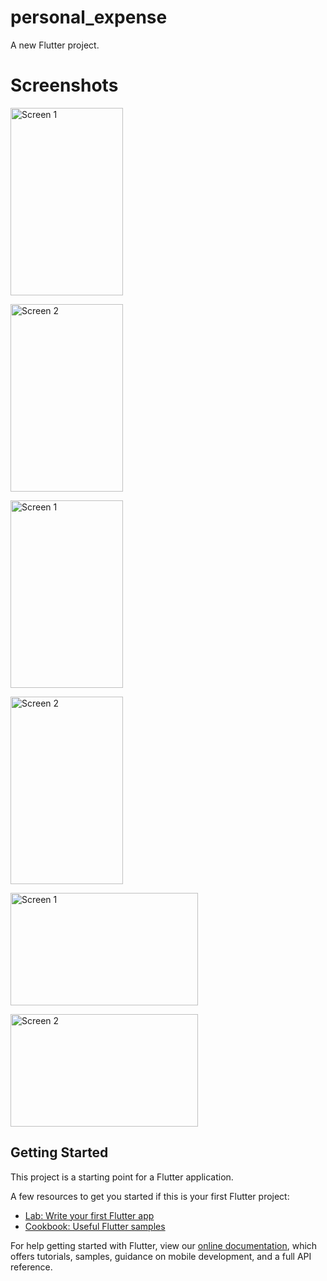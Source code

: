 # personal_expense

A new Flutter project.

# Screenshots
<img src="https://res.cloudinary.com/dz5uxpwym/image/upload/v1567017115/WhatsApp_Image_2019-08-28_at_11.09.35_PM_h7pkrg.jpg" alt="Screen 1"
	 width="180" height="300" />

<img src="https://res.cloudinary.com/dz5uxpwym/image/upload/v1567017115/WhatsApp_Image_2019-08-28_at_11.09.35_PM_1_sbnwsv.jpg" alt="Screen 2"
	 width="180" height="300" />
   
   <img src="https://res.cloudinary.com/dz5uxpwym/image/upload/v1567017115/WhatsApp_Image_2019-08-28_at_11.09.35_PM_3_f2sr1j.jpg" alt="Screen 1"
	 width="180" height="300" />

<img src="https://res.cloudinary.com/dz5uxpwym/image/upload/v1567017115/WhatsApp_Image_2019-08-28_at_11.09.35_PM_2_nb27h2.jpg" alt="Screen 2"
	 width="180" height="300" />
   
   <img src="https://res.cloudinary.com/dz5uxpwym/image/upload/v1567017115/WhatsApp_Image_2019-08-28_at_11.09.35_PM_4_pyuzyn.jpg" alt="Screen 1"
	 width="300" height="180" />

<img src="https://res.cloudinary.com/dz5uxpwym/image/upload/v1567017115/WhatsApp_Image_2019-08-28_at_11.09.35_PM_5_ng6bia.jpg" alt="Screen 2"
	 width="300" height="180" />
   
   
   
  
  


## Getting Started

This project is a starting point for a Flutter application.

A few resources to get you started if this is your first Flutter project:

- [Lab: Write your first Flutter app](https://flutter.dev/docs/get-started/codelab)
- [Cookbook: Useful Flutter samples](https://flutter.dev/docs/cookbook)

For help getting started with Flutter, view our
[online documentation](https://flutter.dev/docs), which offers tutorials,
samples, guidance on mobile development, and a full API reference.
